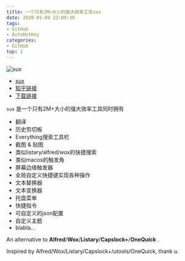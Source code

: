 ```yaml
---
title: 一个只有2M+大小的强大效率工具sux
date: 2020-01-09 22:09:39
tags:
- GitHub
- AutoHotKey
categories:
- GitHub
top: 1
---
```



![sux](https://raw.githubusercontent.com/no5ix/no5ix.github.io/a71a13bdddf5074c8b9cd1f8c20fb485989ed866/source/img/sux/sux.svg)

- [<i class="fa fa-fw fa-github fa-2x"></i>sux](https://github.com/no5ix/sux) 
- [知乎链接](https://www.zhihu.com/question/310110592/answer/1909948496)
- [下载链接](https://github.com/no5ix/sux/releases)


`sux` 是一个只有2M+大小的强大效率工具同时拥有
- 翻译
- 历史剪切板
- Everything搜索工具栏
- 截图 & 贴图
- 类似listary/alfred/wox的快捷搜索
- 类似macos的触发角
- 屏幕边缘触发器
- 全局自定义快捷键实现各种操作
- 文本替换器
- 文本变换器
- 托盘菜单
- 快捷指令
- 可自定义的json配置
- 自定义主题
- blabla...

An alternative to **Alfred**/**Wox**/**Listary**/**Capslock+**/**OneQuick** .

Inspired by Alfred/Wox/Listary/Capslock+/utools/OneQuick, thank u.